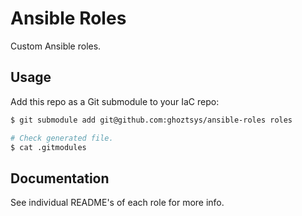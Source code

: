 # Ansible Roles

Custom Ansible roles.

## Usage

Add this repo as a Git submodule to your IaC repo:

```sh
$ git submodule add git@github.com:ghoztsys/ansible-roles roles

# Check generated file.
$ cat .gitmodules
```

## Documentation

See individual README's of each role for more info.
